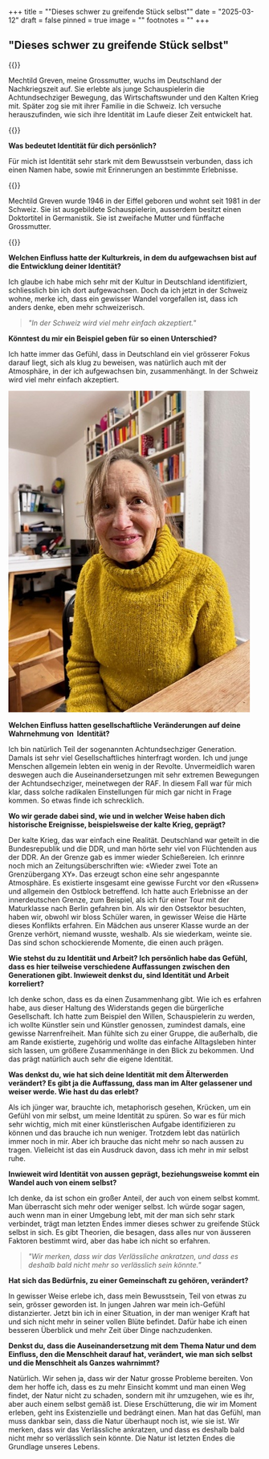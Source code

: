 +++
title = "\"Dieses schwer zu greifende Stück selbst\""
date = "2025-03-12"
draft = false
pinned = true
image = ""
footnotes = ""
+++
## **"Dieses schwer zu greifende Stück selbst"**

{{<lead>}}

Mechtild Greven, meine Grossmutter, wuchs im Deutschland der Nachkriegszeit auf. Sie erlebte als junge Schauspielerin die Achtundsechziger Bewegung, das Wirtschaftswunder und den Kalten Krieg mit. Später zog sie mit ihrer Familie in die Schweiz. Ich versuche herauszufinden, wie sich ihre Identität im Laufe dieser Zeit entwickelt hat.  

{{</lead>}}

**Was bedeutet Identität für dich persönlich?**

Für mich ist Identität sehr stark mit dem Bewusstsein verbunden, dass ich einen Namen habe, sowie mit Erinnerungen an bestimmte Erlebnisse.

{{<box>}}

Mechtild Greven wurde 1946 in der Eiffel geboren und wohnt seit 1981 in der Schweiz. Sie ist ausgebildete Schauspielerin, ausserdem besitzt einen Doktortitel in Germanistik. Sie ist zweifache Mutter und fünffache Grossmutter. 

{{<box>}}

**Welchen Einfluss hatte der Kulturkreis, in dem du aufgewachsen bist auf die Entwicklung deiner Identität?**

Ich glaube ich habe mich sehr mit der Kultur in Deutschland identifiziert, schliesslich bin ich dort aufgewachsen. Doch da ich jetzt in der Schweiz wohne, merke ich, dass ein gewisser Wandel vorgefallen ist, dass ich anders denke, eben mehr schweizerisch.



> *"In der Schweiz wird viel mehr einfach akzeptiert."*



**Könntest du mir ein Beispiel geben für so einen Unterschied?**

Ich hatte immer das Gefühl, dass in Deutschland ein viel grösserer Fokus darauf liegt, sich als klug zu beweisen, was natürlich auch mit der Atmosphäre, in der ich aufgewachsen bin, zusammenhängt. In der Schweiz wird viel mehr einfach akzeptiert.

![Mechtild Greven, Kunst und insbesondere auch Literatur sind eine Leidenschaft von ihr](bild-interview-oma.jpg)

**Welchen Einfluss hatten gesellschaftliche Veränderungen auf deine Wahrnehmung von  Identität?**

Ich bin natürlich Teil der sogenannten Achtundsechziger Generation. Damals ist sehr viel Gesellschaftliches hinterfragt worden. Ich und junge Menschen allgemein lebten ein wenig in der Revolte. Unvermeidlich waren deswegen auch die Auseinandersetzungen mit sehr extremen Bewegungen der Achtundsechziger, meinetwegen der RAF. In diesem Fall war für mich klar, dass solche radikalen Einstellungen für mich gar nicht in Frage kommen. So etwas finde ich schrecklich.

**Wo wir gerade dabei sind, wie und in welcher Weise haben dich historische Ereignisse, beispielsweise der kalte Krieg, geprägt?**

Der kalte Krieg, das war einfach eine Realität. Deutschland war geteilt in die Bundesrepublik und die DDR, und man hörte sehr viel von Flüchtenden aus der DDR. An der Grenze gab es immer wieder Schießereien. Ich erinnre noch mich an Zeitungsüberschriften wie: «Wieder zwei Tote an Grenzübergang XY». Das erzeugt schon eine sehr angespannte Atmosphäre. Es existierte insgesamt eine gewisse Furcht vor den «Russen» und allgemein den Ostblock betreffend. Ich hatte auch Erlebnisse an der innerdeutschen Grenze, zum Beispiel, als ich für einer Tour mit der Maturklasse nach Berlin gefahren bin. Als wir den Ostsektor besuchten, haben wir, obwohl wir bloss Schüler waren, in gewisser Weise die Härte dieses Konflikts erfahren. Ein Mädchen aus unserer Klasse wurde an der Grenze verhört, niemand wusste, weshalb. Als sie wiederkam, weinte sie. Das sind schon schockierende Momente, die einen auch prägen.

**Wie stehst du zu Identität und Arbeit? Ich persönlich habe das Gefühl, dass es hier teilweise verschiedene Auffassungen zwischen den Generationen gibt. Inwieweit denkst du, sind Identität und Arbeit korreliert?**

Ich denke schon, dass es da einen Zusammenhang gibt. Wie ich es erfahren habe, aus dieser Haltung des Widerstands gegen die bürgerliche Gesellschaft. Ich hatte zum Beispiel den Willen, Schauspielerin zu werden, ich wollte Künstler sein und Künstler genossen, zumindest damals, eine gewisse Narrenfreiheit. Man fühlte sich zu einer Gruppe, die außerhalb, die am Rande existierte, zugehörig und wollte das einfache Alltagsleben hinter sich lassen, um größere Zusammenhänge in den Blick zu bekommen. Und das prägt natürlich auch sehr die eigene Identität.

**Was denkst du, wie hat sich deine Identität mit dem Älterwerden verändert? Es gibt ja die Auffassung, dass man im Alter gelassener und weiser werde. Wie hast du das erlebt?**

Als ich jünger war, brauchte ich, metaphorisch gesehen, Krücken, um ein Gefühl von mir selbst, um meine Identität zu spüren. So war es für mich sehr wichtig, mich mit einer künstlerischen Aufgabe identifizieren zu können und das brauche ich nun weniger. Trotzdem lebt das natürlich immer noch in mir. Aber ich brauche das nicht mehr so nach aussen zu tragen. Vielleicht ist das ein Ausdruck davon, dass ich mehr in mir selbst ruhe.

**Inwieweit wird Identität von aussen geprägt, beziehungsweise kommt ein Wandel auch von einem selbst?**

Ich denke, da ist schon ein großer Anteil, der auch von einem selbst kommt. Man überrascht sich mehr oder weniger selbst. Ich würde sogar sagen, auch wenn man in einer Umgebung lebt, mit der man sich sehr stark verbindet, trägt man letzten Endes immer dieses schwer zu greifende Stück selbst in sich. Es gibt Theorien, die besagen, dass alles nur von äusseren Faktoren bestimmt wird, aber das habe ich nicht so erfahren.



> *"Wir merken, dass wir das Verlässliche ankratzen, und dass es deshalb bald nicht mehr so verlässlich sein könnte."*



**Hat sich das Bedürfnis, zu einer Gemeinschaft zu gehören, verändert?**

In gewisser Weise erlebe ich, dass mein Bewusstsein, Teil von etwas zu sein, grösser geworden ist. In jungen Jahren war mein ich-Gefühl distanzierter. Jetzt bin ich in einer Situation, in der man weniger Kraft hat und sich nicht mehr in seiner vollen Blüte befindet. Dafür habe ich einen besseren Überblick und mehr Zeit über Dinge nachzudenken.

**Denkst du, dass die Auseinandersetzung mit dem Thema Natur und dem Einfluss, den die Menschheit darauf hat, verändert, wie man sich selbst und die Menschheit als Ganzes wahrnimmt?**

Natürlich. Wir sehen ja, dass wir der Natur grosse Probleme bereiten. Von dem her hoffe ich, dass es zu mehr Einsicht kommt und man einen Weg findet, der Natur nicht zu schaden, sondern mit ihr umzugehen, wie es ihr, aber auch einem selbst gemäß ist. Diese Erschütterung, die wir im Moment erleben, geht ins Existenzielle und bedrängt einen. Man hat das Gefühl, man muss dankbar sein, dass die Natur überhaupt noch ist, wie sie ist. Wir merken, dass wir das Verlässliche ankratzen, und dass es deshalb bald nicht mehr so verlässlich sein könnte. Die Natur ist letzten Endes die Grundlage unseres Lebens.